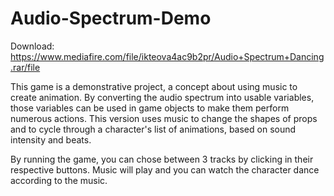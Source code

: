 # Audio-Spectrum-Demo
Download: https://www.mediafire.com/file/ikteova4ac9b2pr/Audio+Spectrum+Dancing.rar/file

This game is a demonstrative project, a concept about using music to create animation.
By converting the audio spectrum into usable variables, those variables can be used in game objects to make them perform numerous actions. This version uses music to change the shapes of props and to cycle through a character's list of animations, based on sound intensity and beats.

By running the game, you can chose between 3 tracks by clicking in their respective buttons. Music will play and you can watch the character dance according to the music.
